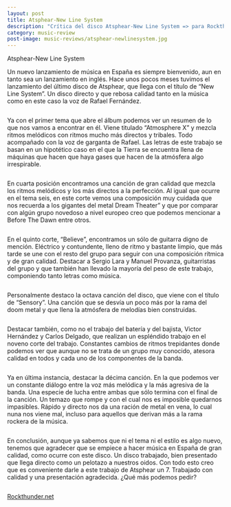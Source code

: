 ```yaml
---
layout: post
title: Atsphear-New Line System
description: "Crítica del disco Atsphear-New Line System => para Rockthunder.net"
category: music-review
post-image: music-reviews/atsphear-newlinesystem.jpg
---
```


Atsphear-New Line System

Un nuevo lanzamiento de música en España es siempre bienvenido, aun en tanto sea un lanzamiento en inglés. Hace unos pocos meses tuvimos el lanzamiento del último disco de Atsphear, que llega con el título de “New Line System”. Un disco directo y que rebosa calidad tanto en la música como en este caso la voz de Rafael Fernández.
<pre></pre>
Ya con el primer tema que abre el álbum podemos ver un resumen de lo que nos vamos a encontrar en él. Viene titulado “Atmosphere X” y mezcla ritmos melódicos con ritmos mucho más directos y tribales. Todo acompañado con la voz de garganta de Rafael. Las letras de este trabajo se basan en un hipotético caso en el que la Tierra se encuentra llena de máquinas que hacen que haya gases que hacen de la atmósfera algo irrespirable.
<pre></pre>
En cuarta posición encontramos una canción de gran calidad que mezcla los ritmos melódicos y los más directos a la perfección. Al igual que ocurre en el tema seis, en este corte vemos una composición muy cuidada que nos recuerda a los gigantes del metal Dream Theater” y que por comparar con algún grupo novedoso a nivel europeo creo que podemos mencionar a Before The Dawn entre otros.
<pre></pre>
En el quinto corte, “Believe”, encontramos un sólo de guitarra digno de mención. Eléctrico y contundente, lleno de ritmo y bastante limpio, que más tarde se une con el resto del grupo para seguir con una composición rítmica y de gran calidad. Destacar a Sergio Lara y Manuel Provanza, guitarristas del grupo y que también han llevado la mayoría del peso de este trabajo, componiendo tanto letras como música.
<pre></pre>
Personalmente destaco la octava canción del disco, que viene con el título de “Sensory”. Una canción que se desvía un poco más por la rama del doom metal y que llena la atmósfera de melodías bien construidas.
<pre></pre>
Destacar también, como no el trabajo del batería y del bajista, Victor Hernández y Carlos Delgado, que realizan un espléndido trabajo en el noveno corte del trabajo. Constantes cambios de ritmos trepidantes donde podemos ver que aunque no se trata de un grupo muy conocido, atesora calidad en todos y cada uno de los componentes de la banda.
<pre></pre>
Ya en última instancia, destacar la décima canción. En la que podemos ver un constante diálogo entre la voz más melódica y la más agresiva de la banda. Una especie de lucha entre ambas que sólo termina con el final de la canción. Un temazo que rompe y con el cual nos es imposible quedarnos impasibles. Rápido y directo nos da una ración de metal en vena, lo cual nuna nos viene mal, incluso para aquellos que derivan más a la rama rockera de la música.
<pre></pre>
En conclusión, aunque ya sabemos que ni el tema ni el estilo es algo nuevo, tenemos que agradecer que se empiece a hacer música en España de gran calidad, como ocurre con este disco. Un disco trabajado, bien presentado que llega directo como un pelotazo a nuestros oidos. Con todo esto creo que es conveniente darle a este trabajo de Atsphear un 7. Trabajado con calidad y una presentación agradecida. ¿Qué más podemos pedir?
<pre></pre>
[Rockthunder.net](http://www.rockthunder.net/critica/1771/atsphear-new-line-system)
